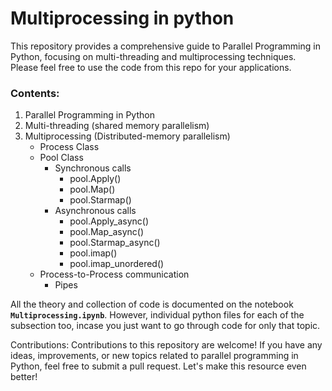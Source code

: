 # Multiprocessing in python

This repository provides a comprehensive guide to Parallel Programming in Python, focusing on multi-threading and multiprocessing techniques. Please feel free to use the code from  this repo for your applications.

### Contents:
1. Parallel Programming in Python
2. Multi-threading (shared memory parallelism)
3. Multiprocessing (Distributed-memory parallelism)
    * Process Class
    * Pool Class
        * Synchronous calls
            * pool.Apply()
            * pool.Map()
            * pool.Starmap()
        * Asynchronous calls
            * pool.Apply_async()
            * pool.Map_async()
            * pool.Starmap_async()
            * pool.imap()
            * pool.imap_unordered()
    * Process-to-Process communication
        * Pipes


All the theory and collection of code is documented on the notebook __```Multiprocessing.ipynb```__.
However, individual python files for each of the subsection too, incase you just want to go through code for only that topic.

Contributions:
Contributions to this repository are welcome! If you have any ideas, improvements, or new topics related to parallel programming in Python, feel free to submit a pull request. Let's make this resource even better!